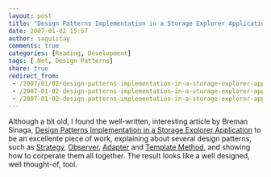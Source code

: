 ```yaml
---
layout: post
title: "Design Patterns Implementation in a Storage Explorer Application"
date: 2007-01-02 15:57
author: saguiitay
comments: true
categories: [Reading, Development]
tags: [.Net, Design Patterns]
share: true
redirect_from:
 - /2007/01/02/design-patterns-implementation-in-a-storage-explorer-application/
 - /2007-01-02-design-patterns-implementation-in-a-storage-explorer-application/
 - /2007-01-02-design-patterns-implementation-in-a-storage-explorer-application
---
```

Although a bit old, I found the well-written, interesting article by Breman Sinaga, [Design Patterns Implementation in a Storage Explorer Application](http://www.codeproject.com/cs/design/sinagastorageexplorer.asp) to be an excellente piece of work, explaining about several design patterns, such as [Strategy](http://en.wikipedia.org/wiki/Strategy_pattern), [Observer](http://en.wikipedia.org/wiki/Observer_design_pattern), [Adapter](http://en.wikipedia.org/wiki/Adapter_pattern) and [Template Method](http://en.wikipedia.org/wiki/Template_method_design_pattern), and showing how to corperate them all together. The result looks like a well designed, well thought-of, tool.


